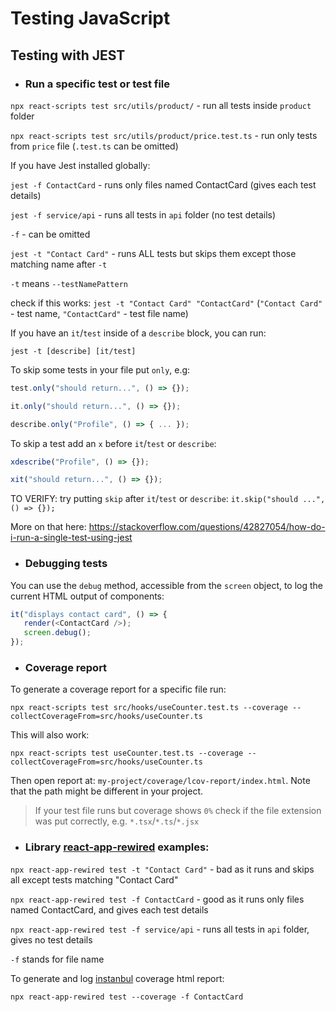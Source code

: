 
# Testing JavaScript
## Testing with JEST

- ### Run a specific test or test file

`npx react-scripts test src/utils/product/` - run all tests inside `product` folder

`npx react-scripts test src/utils/product/price.test.ts` - run only tests from `price` file (`.test.ts` can be omitted)

If you have Jest installed globally:

`jest -f ContactCard` - runs only files named ContactCard (gives each test details)

`jest -f service/api` - runs all tests in `api` folder (no test details)

`-f` - can be omitted

`jest -t "Contact Card"` - runs ALL tests but skips them except those matching name after `-t`

`-t` means `--testNamePattern`

check if this works: `jest -t "Contact Card" "ContactCard"` (`"Contact Card"` - test name, `"ContactCard"` - test file name)

If you have an `it`/`test` inside of a `describe` block, you can run:

`jest -t [describe] [it/test]`

To skip some tests in your file put `only`, e.g:

```js
test.only("should return...", () => {});

it.only("should return...", () => {});

describe.only("Profile", () => { ... });
```

To skip a test add an `x` before `it`/`test` or `describe`:

```js
xdescribe("Profile", () => {});

xit("should return...", () => {});
```

TO VERIFY: try putting `skip` after `it`/`test` or `describe`: `it.skip("should ...", () => {});`

More on that here: https://stackoverflow.com/questions/42827054/how-do-i-run-a-single-test-using-jest


- ### Debugging tests

You can use the `debug` method, accessible from the `screen` object, to log the current HTML output of components:

```js
it("displays contact card", () => {
   render(<ContactCard />);
   screen.debug();
});
```


- ### Coverage report

To generate a coverage report for a specific file run:

`npx react-scripts test src/hooks/useCounter.test.ts --coverage --collectCoverageFrom=src/hooks/useCounter.ts`

This will also work:

`npx react-scripts test useCounter.test.ts --coverage --collectCoverageFrom=src/hooks/useCounter.ts`

Then open report at: `my-project/coverage/lcov-report/index.html`. Note that the path might be different in your project.

> If your test file runs but coverage shows `0%` check if the file extension was put correctly, e.g. `*.tsx`/`*.ts`/`*.jsx`


- ### Library [react-app-rewired](https://github.com/timarney/react-app-rewired) examples:

`npx react-app-rewired test -t "Contact Card"` - bad as it runs and skips all except tests matching "Contact Card"

`npx react-app-rewired test -f ContactCard` - good as it runs only files named ContactCard, and gives each test details

`npx react-app-rewired test -f service/api` - runs all tests in `api` folder, gives no test details

`-f` stands for file name

To generate and log [instanbul](https://istanbul.js.org/) coverage html report:

`npx react-app-rewired test --coverage -f ContactCard`
